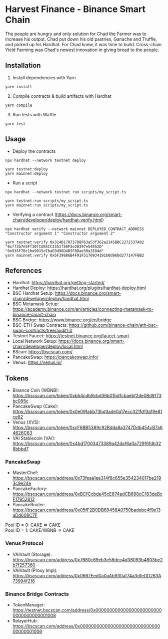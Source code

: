 # Harvest Finance - Binance Smart Chain

The people are hungry and only solution for Chad the Farmer was to increase his output. Chad put down his old pastries, Ganache and Truffle, and picked up his Hardhat. For Chad knew, it was time to build. Cross-chain Yield Farming was Chad's newest innovation in giving bread to the people.

## Installation

1. Install dependencies with Yarn

```
yarn install
```

2. Compile contracts & build artifacts with Hardhat

```
yarn compile
```

3. Run tests with Waffle

```
yarn test
```

## Usage

- Deploy the contracts

```
npx hardhat --network testnet deploy

yarn testnet:deploy
yarn mainnet:deploy
```

- Run a script

```
npx hardhat --network testnet run scripts/my_script.ts

yarn testnet:run scripts/my_script.ts
yarn mainnet:run scripts/my_script.ts
```

- Verifying a contract (https://docs.binance.org/smart-chain/developer/deploy/hardhat-verify.html)

```
npx hardhat verify --network mainnet DEPLOYED_CONTRACT_ADDRESS "Constructor argument 1" "Constructor argument 2"

yarn testnet:verify 0x314D178737D8F63a53f362a2145BBC2272537A02 "0xff3b7e5Ff30fCd84CC2351f56F3e20397e54E52D" "0x935f7Bc1ba9015cEbaE8d98D4B5F8Dae30a2E84d"
yarn mainnet:verify 0xbF39886B4F91F5170934191b0d96Dd277147FBB2
```

## References

- Hardhat: https://hardhat.org/getting-started/
- Hardhat Deploy: https://hardhat.org/plugins/hardhat-deploy.html
- BSC Hardhat Setup: https://docs.binance.org/smart-chain/developer/deploy/hardhat.html
- BSC Metamask Setup: https://academy.binance.com/en/articles/connecting-metamask-to-binance-smart-chain
- BSC Bridge: https://www.binance.org/en/bridge
- BSC-ETH Swap Contracts: https://github.com/binance-chain/eth-bsc-swap-contracts/tree/audit1.0
- Testnet Faucet: https://testnet.binance.org/faucet-smart
- Local Network Setup: https://docs.binance.org/smart-chain/developer/deploy/local.html
- BScan: https://bscscan.com/
- PancakeSwap: https://pancakeswap.info/
- Venus: https://venus.io/

## Tokens

- Binance Coin (WBNB): https://bscscan.com/token/0xbb4cdb9cbd36b01bd1cbaebf2de08d9173bc095c
- PancakeSwap (Cake): https://bscscan.com/token/0x0e09fabb73bd3ade0a17ecc321fd13a19e81ce82
- Venus (XVS): https://bscscan.com/token/0xcF6BB5389c92Bdda8a3747Ddb454cB7a64626C63
- VAI Stablecoin (VAI): https://bscscan.com/token/0x4bd17003473389a42daf6a0a729f6fdb328bbbd7

### PancakeSwap

- MasterChef: https://bscscan.com/address/0x73feaa1ee314f8c655e354234017be2193c9e24e
- PancakeFactory: https://bscscan.com/address/0xBCfCcbde45cE874adCB698cC183deBcF17952812
- PancakeRouter: https://bscscan.com/address/0x05fF2B0DB69458A0750badebc4f9e13aDd608C7F

Pool ID = 0: CAKE => CAKE  
Pool ID = 1: CAKE/WBNB => CAKE

### Venus Protocol

- VAIVault (Storage): https://bscscan.com/address/0x7680c89eb3e58dec4d38093b4803be2b7f257360
- VAIVault (Proxy Impl): https://bscscan.com/address/0x0667Eed0a0aAb930af74a3dfeDD263A73994f216

### Binance Bridge Contracts

- TokenManager: https://testnet.bscscan.com/address/0x0000000000000000000000000000000000001008
- RelayerHub: https://bscscan.com/address/0x0000000000000000000000000000000000001006
